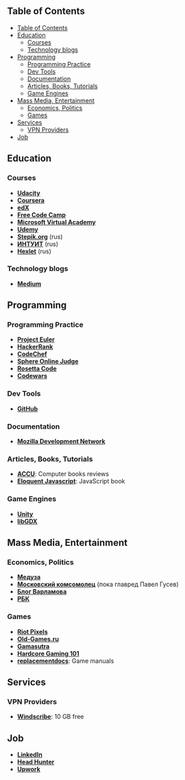 ## Table of Contents

<!-- TOC -->

- [Table of Contents](#table-of-contents)
- [Education](#education)
	- [Courses](#courses)
	- [Technology blogs](#technology-blogs)
- [Programming](#programming)
	- [Programming Practice](#programming-practice)
	- [Dev Tools](#dev-tools)
	- [Documentation](#documentation)
	- [Articles, Books, Tutorials](#articles-books-tutorials)
	- [Game Engines](#game-engines)
- [Mass Media, Entertainment](#mass-media-entertainment)
	- [Economics, Politics](#economics-politics)
	- [Games](#games)
- [Services](#services)
	- [VPN Providers](#vpn-providers)
- [Job](#job)

<!-- /TOC -->

## Education

### Courses
+ **[Udacity](https://classroom.udacity.com)**
+ **[Coursera](https://www.coursera.org)**
+ **[edX](https://courses.edx.org)**
+ **[Free Code Camp](https://www.freecodecamp.com)**
+ **[Microsoft Virtual Academy](https://mva.microsoft.com)**
+ **[Udemy](https://www.udemy.com)**
+ **[Stepik.org](https://stepic.org)** (rus)
+ **[ИНТУИТ](http://www.intuit.ru/studies/courses?page=1)** (rus)
+ **[Hexlet](https://ru.hexlet.io)** (rus)

### Technology blogs
+ **[Medium](https://medium.com)**

## Programming

### Programming Practice
+ **[Project Euler](https://projecteuler.net/)**
+ **[HackerRank](https://www.hackerrank.com/domains)**
+ **[CodeChef](https://www.codechef.com)**
+ **[Sphere Online Judge](http://www.spoj.com/problems/classical)**
+ **[Rosetta Code](http://rosettacode.org/wiki/Category:Programming_Tasks)**
+ **[Codewars](http://www.codewars.com/)**

### Dev Tools
+ **[GitHub](https://github.com)**

### Documentation
+ **[Mozilla Development Network](https://developer.mozilla.org)**

### Articles, Books, Tutorials
+ **[ACCU](https://accu.org/index.php/book_reviews_redirect)**: Computer books reviews 
+ **[Eloquent Javascript](http://eloquentjavascript.net/)**: JavaScript book 

### Game Engines
+ **[Unity](https://unity3d.com)**
+ **[libGDX](https://libgdx.badlogicgames.com)**

## Mass Media, Entertainment

### Economics, Politics
+ **[Медуза](https://meduza.io)**
+ **[Московский комсомолец](http://www.mk.ru)** (пока главред Павел Гусев)
+ **[Блог Варламова](http://varlamov.ru)**
+ **[РБК](https://www.rbc.ru)**

### Games
+ **[Riot Pixels](https://meduza.io)**
+ **[Old-Games.ru](http://www.old-games.ru)**
+ **[Gamasutra](http://www.gamasutra.com)**
+ **[Hardcore Gaming 101](http://www.hardcoregaming101.net/)**
+ **[replacementdocs](http://www.replacementdocs.com)**: Game manuals

## Services

### VPN Providers
+ **[Windscribe](https://windscribe.com)**: 10 GB free

## Job
+ **[LinkedIn](https://www.linkedin.com)**
+ **[Head Hunter](https://hh.ru)**
+ **[Upwork](https://www.upwork.com)**
